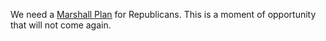 We need a <a href="https://en.wikipedia.org/wiki/Marshall_Plan">Marshall Plan</a> for Republicans. This is a moment of opportunity that will not come again. 
